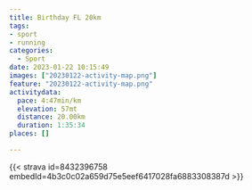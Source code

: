 ```yaml
---
title: Birthday FL 20km
tags:
- sport
- running
categories:
  - Sport
date: 2023-01-22 10:15:49
images: ["20230122-activity-map.png"]
feature: "20230122-activity-map.png"
activitydata:
  pace: 4:47min/km
  elevation: 57mt
  distance: 20.00km
  duration: 1:35:34
places: []

---
```


<!--more--> 

 [//]: # ({{< figure src="20230122-activity-map.png" title="map" >}})


{{< strava id=8432396758 embedId=4b3c0c02a659d75e5eef6417028fa6883308387d >}}
